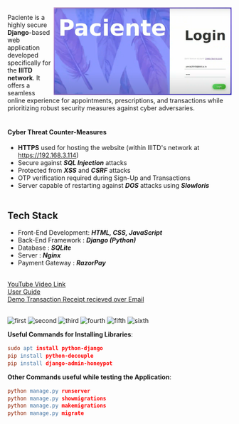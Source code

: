 <img align="right" src="https://github.com/preraksemwal/Paciente/blob/main/paciente.png" width=400>

Paciente is a highly secure **Django**-based web application developed specifically for the **IIITD network**. It offers a seamless online experience for appointments, prescriptions, and transactions while prioritizing robust security measures against cyber adversaries.<br/><br/>

<h4> Cyber Threat Counter-Measures </h4> 

* **HTTPS** used for hosting the website (within IIITD's network at https://192.168.3.114) <br/>
* Secure against **_SQL Injection_** attacks <br/>
* Protected from **_XSS_** and **_CSRF_** attacks <br/>
* OTP verification required during Sign-Up and Transactions <br/>
* Server capable of restarting against **_DOS_** attacks using **_Slowloris_** <br/><br/>

<h2> Tech Stack </h2>

- Front-End Development: **_HTML, CSS, JavaScript_** <br/>
- Back-End Framework   : **_Django (Python)_** <br/>
- Database             : **_SQLite_** <br/>
- Server               : **_Nginx_** <br/>
- Payment Gateway      : **_RazorPay_** <br/><br/>


[YouTube Video Link](https://youtu.be/JNq6Itf5ro0) <br/>
[User Guide](https://drive.google.com/file/d/1Lc8HBtGRO4rg8CY4wmITUvYwkNMEJncB/view?usp=share_link) <br/>
[Demo Transaction Receipt recieved over Email](https://drive.google.com/file/d/1-XOXT0Pif_a26axTZCCtbZv1GAOD6s74/view?usp=share_link) <br/><br/>



![first](https://github.com/preraksemwal/Paciente/assets/77500750/4edb4364-4827-4af7-ab65-3fa5c6a2e6b4)
![second](https://github.com/preraksemwal/Paciente/assets/77500750/dd7afdb5-e675-4912-900d-4faf6c615eb6)
![third](https://github.com/preraksemwal/Paciente/assets/77500750/2e9a2d21-e7a5-4c6e-b44f-216f4828ee59)
![fourth](https://github.com/preraksemwal/Paciente/assets/77500750/48a9edd5-284d-4265-9c96-b55f5e38cfec)
![fifth](https://github.com/preraksemwal/Paciente/assets/77500750/50883a21-b5af-4e1f-b0ad-4b970d16b7c4)
![sixth](https://github.com/preraksemwal/Paciente/assets/77500750/80576a61-0f81-470a-81eb-74eca3f9f0f6)



**Useful Commands for Installing Libraries**: <br/>
```lex
sudo apt install python-django
pip install python-decouple
pip install django-admin-honeypot
```

**Other Commands useful while testing the Application**: <br/>
```lex
python manage.py runserver
python manage.py showmigrations
python manage.py makemigrations
python manage.py migrate
```
